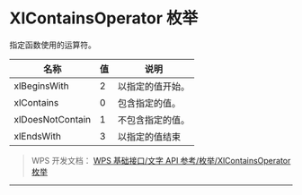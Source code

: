 # XlContainsOperator 枚举

指定函数使用的运算符。

| 名称             | 值  | 说明             |
|------------------|-----|------------------|
| xlBeginsWith     | 2   | 以指定的值开始。 |
| xlContains       | 0   | 包含指定的值。   |
| xlDoesNotContain | 1   | 不包含指定的值。 |
| xlEndsWith       | 3   | 以指定的值结束   |

> WPS 开发文档： [WPS 基础接口/文字 API 参考/枚举/XlContainsOperator 枚举](https://qn.cache.wpscdn.cn/encs/doc/office_v19/topics/WPS%20%E5%9F%BA%E7%A1%80%E6%8E%A5%E5%8F%A3/%E6%96%87%E5%AD%97%20API%20%E5%8F%82%E8%80%83/%E6%9E%9A%E4%B8%BE/XlContainsOperator%20%E6%9E%9A%E4%B8%BE.html)

------------------------------------------------------------------------
